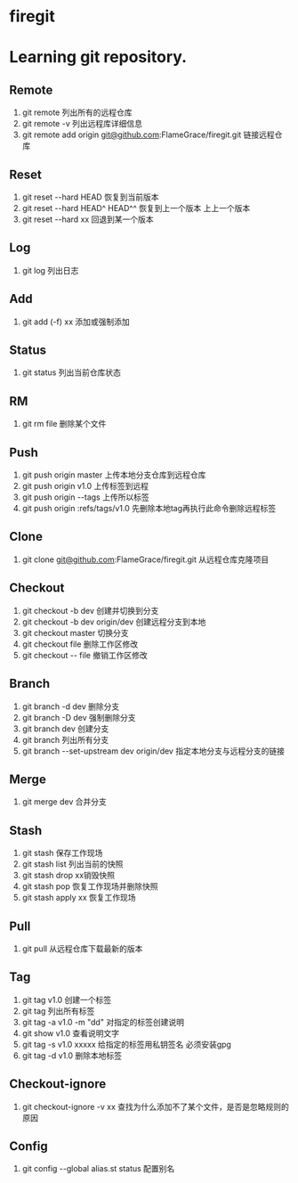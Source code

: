 # firegit
# Learning git repository.
## Remote
1. git remote 列出所有的远程仓库
2. git remote -v 列出远程库详细信息
3. git remote add origin git@github.com:FlameGrace/firegit.git 链接远程仓库
## Reset  
1. git reset --hard HEAD 恢复到当前版本
2. git reset --hard HEAD^ HEAD^^ 恢复到上一个版本 上上一个版本
3. git reset --hard xx 回退到某一个版本
## Log   
1. git log 列出日志
## Add  
1. git add (-f) xx 添加或强制添加
## Status
1. git status 列出当前仓库状态
## RM
1. git rm file 删除某个文件
## Push
1. git push origin master 上传本地分支仓库到远程仓库
2. git push origin v1.0 上传标签到远程 
3. git push origin --tags 上传所以标签
4. git push origin :refs/tags/v1.0 先删除本地tag再执行此命令删除远程标签
## Clone
1. git clone git@github.com:FlameGrace/firegit.git 从远程仓库克隆项目
## Checkout
1. git checkout -b dev 创建并切换到分支
2. git checkout -b dev origin/dev 创建远程分支到本地
3. git checkout master 切换分支
4. git checkout file 删除工作区修改
5. git checkout -- file 撤销工作区修改
## Branch   
1. git branch -d dev  删除分支
2. git branch -D dev 强制删除分支
3. git branch dev 创建分支 
4. git branch 列出所有分支
5. git branch --set-upstream dev origin/dev 指定本地分支与远程分支的链接
## Merge
1. git merge dev 合并分支
## Stash  
1. git stash 保存工作现场
2. git stash list 列出当前的快照
3. git stash drop xx销毁快照
4. git stash pop 恢复工作现场并删除快照
5. git stash apply xx 恢复工作现场 
## Pull
1. git pull 从远程仓库下载最新的版本
## Tag
1. git tag v1.0 创建一个标签
2. git tag 列出所有标签
3. git tag -a v1.0 -m "dd" 对指定的标签创建说明
4. git show v1.0 查看说明文字
5. git tag -s v1.0 xxxxx 给指定的标签用私钥签名  必须安装gpg
6. git tag -d v1.0 删除本地标签
## Checkout-ignore 
1. git checkout-ignore -v xx  查找为什么添加不了某个文件，是否是忽略规则的原因
## Config
1. git config --global alias.st status 配置别名
